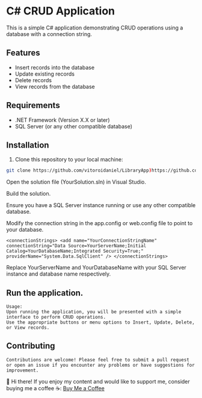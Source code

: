 # C# CRUD Application

This is a simple C# application demonstrating CRUD operations using a database with a connection string.

## Features

- Insert records into the database
- Update existing records
- Delete records
- View records from the database

## Requirements

- .NET Framework (Version X.X or later)
- SQL Server (or any other compatible database)

## Installation

1. Clone this repository to your local machine:

```bash
git clone https://github.com/vitoroidaniel/LibraryApp)https://github.com/vitoroidaniel/LibraryApp
```

  Open the solution file (YourSolution.sln) in Visual Studio.

  Build the solution.

  Ensure you have a SQL Server instance running or use any other compatible database.

  Modify the connection string in the app.config or web.config file to point to your database.

  `<connectionStrings>
    <add name="YourConnectionStringName" connectionString="Data Source=YourServerName;Initial Catalog=YourDatabaseName;Integrated Security=True;"     
         providerName="System.Data.SqlClient" />
  </connectionStrings>`

  Replace YourServerName and YourDatabaseName with your SQL Server instance and database name respectively.

## Run the application.
    Usage:
    Upon running the application, you will be presented with a simple interface to perform CRUD operations.
    Use the appropriate buttons or menu options to Insert, Update, Delete, or View records.
## Contributing
    Contributions are welcome! Please feel free to submit a pull request or open an issue if you encounter any problems or have suggestions for improvement.
    
👋 Hi there! If you enjoy my content and would like to support me, consider buying me a coffee ☕️: [Buy Me a Coffee](https://www.buymeacoffee.com/danikavitoroi)

